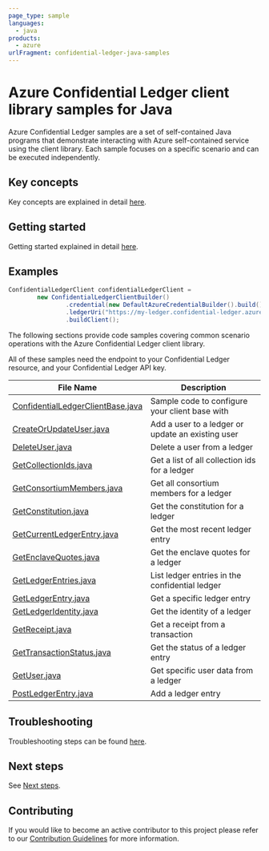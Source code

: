 ```yaml
---
page_type: sample
languages:
  - java
products:
  - azure
urlFragment: confidential-ledger-java-samples
---
```


# Azure Confidential Ledger client library samples for Java

Azure Confidential Ledger samples are a set of self-contained Java programs that demonstrate interacting with Azure self-contained service using the client library. Each sample focuses on a specific scenario and can be executed independently.

## Key concepts

Key concepts are explained in detail [here][SDK_README_KEY_CONCEPTS].

## Getting started

Getting started explained in detail [here][SDK_README_GETTING_STARTED].

## Examples

```java readme-sample-createClient
ConfidentialLedgerClient confidentialLedgerClient =
        new ConfidentialLedgerClientBuilder()
                .credential(new DefaultAzureCredentialBuilder().build())
                .ledgerUri("https://my-ledger.confidential-ledger.azure.com")
                .buildClient();
```

The following sections provide code samples covering common scenario operations with the Azure Confidential Ledger client library.

All of these samples need the endpoint to your Confidential Ledger resource, and your Confidential Ledger API key.

|**File Name**|**Description**|
|----------------|-------------|
[ConfidentialLedgerClientBase.java][confidential_ledger_client_base]|Sample code to configure your client base with|
[CreateOrUpdateUser.java][create_or_update_user]|Add a user to a ledger or update an existing user|
[DeleteUser.java][delete_user]|Delete a user from a ledger|
[GetCollectionIds.java][get_collection_ids]|Get a list of all collection ids for a ledger|
[GetConsortiumMembers.java][get_consortium_members]|Get all consortium members for a ledger|
[GetConstitution.java][get_constitution]|Get the constitution for a ledger|
[GetCurrentLedgerEntry.java][get_current_ledger_entry]|Get the most recent ledger entry|
[GetEnclaveQuotes.java][get_enclave_quotes]|Get the enclave quotes for a ledger|
|[GetLedgerEntries.java][get_ledger_entries]|List ledger entries in the confidential ledger|
[GetLedgerEntry.java][get_ledger_entry]|Get a specific ledger entry|
[GetLedgerIdentity.java][get_ledger_identity]|Get the identity of a ledger|
[GetReceipt.java][get_receipt]|Get a receipt from a transaction|
[GetTransactionStatus.java][get_transaction_status]|Get the status of a ledger entry|
[GetUser.java][get_user]|Get specific user data from a ledger|
[PostLedgerEntry.java][post_ledger_entry]|Add a ledger entry|

## Troubleshooting

Troubleshooting steps can be found [here][SDK_README_TROUBLESHOOTING].

## Next steps

See [Next steps][SDK_README_NEXT_STEPS].

## Contributing

If you would like to become an active contributor to this project please refer to our [Contribution Guidelines][SDK_README_CONTRIBUTING] for more information.

<!-- LINKS -->
[SDK_README_CONTRIBUTING]: https://github.com/Azure/azure-sdk-for-java/blob/main/sdk/confidentialledger/azure-security-confidentialledger/README.md#contributing
[SDK_README_GETTING_STARTED]: https://github.com/Azure/azure-sdk-for-java/blob/main/sdk/confidentialledger/azure-security-confidentialledger/README.md#getting-started
[SDK_README_TROUBLESHOOTING]: https://github.com/Azure/azure-sdk-for-java/blob/main/sdk/confidentialledger/azure-security-confidentialledger/README.md#troubleshooting
[SDK_README_KEY_CONCEPTS]: https://github.com/Azure/azure-sdk-for-java/blob/main/sdk/confidentialledger/azure-security-confidentialledger/README.md#key-concepts
[SDK_README_DEPENDENCY]: https://github.com/Azure/azure-sdk-for-java/blob/main/sdk/confidentialledger/azure-security-confidentialledger/README.md#include-the-package
[SDK_README_NEXT_STEPS]: https://github.com/Azure/azure-sdk-for-java/blob/main/sdk/confidentialledger/azure-security-confidentialledger/README.md#next-steps
[get_ledger_entries]: https://github.com/Azure/azure-sdk-for-java/blob/main/sdk/confidentialledger/azure-security-confidentialledger/src/samples/java/com/azure/security/confidentialledger/GetLedgerEntries.java
[delete_user]: https://github.com/Azure/azure-sdk-for-java/blob/main/sdk/confidentialledger/azure-security-confidentialledger/src/samples/java/com/azure/security/confidentialledger/DeleteUser.java
[confidential_ledger_client_base]: https://github.com/Azure/azure-sdk-for-java/blob/main/sdk/confidentialledger/azure-security-confidentialledger/src/samples/java/com/azure/security/confidentialledger/ConfidentialLedgerClientBase.java
[post_ledger_entry]: https://github.com/Azure/azure-sdk-for-java/blob/main/sdk/confidentialledger/azure-security-confidentialledger/src/samples/java/com/azure/security/confidentialledger/PostLedgerEntry.java
[get_user]: https://github.com/Azure/azure-sdk-for-java/blob/main/sdk/confidentialledger/azure-security-confidentialledger/src/samples/java/com/azure/security/confidentialledger/GetUser.java
[create_or_update_user]: https://github.com/Azure/azure-sdk-for-java/blob/main/sdk/confidentialledger/azure-security-confidentialledger/src/samples/java/com/azure/security/confidentialledger/CreateOrUpdateUser.java
[get_collection_ids]: https://github.com/Azure/azure-sdk-for-java/blob/main/sdk/confidentialledger/azure-security-confidentialledger/src/samples/java/com/azure/security/confidentialledger/GetCollectionIds.java
[get_consortium_members]: https://github.com/Azure/azure-sdk-for-java/blob/main/sdk/confidentialledger/azure-security-confidentialledger/src/samples/java/com/azure/security/confidentialledger/GetConsortiumMembers.java
[get_constitution]: https://github.com/Azure/azure-sdk-for-java/blob/main/sdk/confidentialledger/azure-security-confidentialledger/src/samples/java/com/azure/security/confidentialledger/GetConstitution.java
[get_current_ledger_entry]: https://github.com/Azure/azure-sdk-for-java/blob/main/sdk/confidentialledger/azure-security-confidentialledger/src/samples/java/com/azure/security/confidentialledger/GetCurrentLedgerEntry.java
[get_enclave_quotes]: https://github.com/Azure/azure-sdk-for-java/blob/main/sdk/confidentialledger/azure-security-confidentialledger/src/samples/java/com/azure/security/confidentialledger/GetEnclaveQuotes.java
[get_ledger_entry]: https://github.com/Azure/azure-sdk-for-java/blob/main/sdk/confidentialledger/azure-security-confidentialledger/src/samples/java/com/azure/security/confidentialledger/GetLedgerEntry.java
[get_ledger_identity]: https://github.com/Azure/azure-sdk-for-java/blob/main/sdk/confidentialledger/azure-security-confidentialledger/src/samples/java/com/azure/security/confidentialledger/GetLedgerIdentity.java
[get_receipt]: https://github.com/Azure/azure-sdk-for-java/blob/main/sdk/confidentialledger/azure-security-confidentialledger/src/samples/java/com/azure/security/confidentialledger/GetReceipt.java
[get_transaction_status]: https://github.com/Azure/azure-sdk-for-java/blob/main/sdk/confidentialledger/azure-security-confidentialledger/src/samples/java/com/azure/security/confidentialledger/GetTransactionStatus.java
